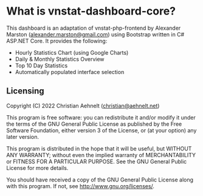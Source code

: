# What is vnstat-dashboard-core?
This dashboard is an adaptation of vnstat-php-frontend by Alexander Marston (alexander.marston@gmail.com) using Bootstrap written in C# ASP.NET Core. It provides the following:

* Hourly Statistics Chart (using Google Charts)
* Daily & Monthly Statistics Overview
* Top 10 Day Statistics
* Automatically populated interface selection



## Licensing
Copyright (C) 2022 Christian Aehnelt (christian@aehnelt.net)

This program is free software: you can redistribute it and/or modify
it under the terms of the GNU General Public License as published by
the Free Software Foundation, either version 3 of the License, or
(at your option) any later version.

This program is distributed in the hope that it will be useful,
but WITHOUT ANY WARRANTY; without even the implied warranty of
MERCHANTABILITY or FITNESS FOR A PARTICULAR PURPOSE.  See the
GNU General Public License for more details.

You should have received a copy of the GNU General Public License
along with this program.  If not, see <http://www.gnu.org/licenses/>.
